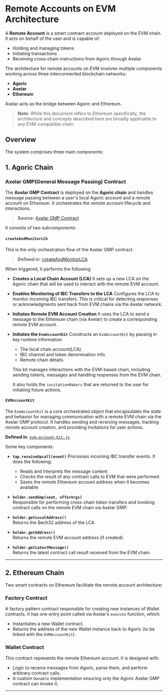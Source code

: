 # Remote Accounts on EVM Architecture

A **Remote Account** is a smart contract account deployed on the EVM chain. It acts on behalf of the user and is capable of:

- Holding and managing tokens
- Initiating transactions
- Receiving cross-chain instructions from Agoric through Axelar

The architecture for remote accounts on EVM involves multiple components working across three interconnected blockchain networks:

- **Agoric**
- **Axelar**
- **Ethereum**

Axelar acts as the bridge between Agoric and Ethereum.

> **Note:** While this document refers to Ethereum specifically, the architecture and concepts described here are broadly applicable to any EVM-compatible chain.

## Overview

The system comprises three main components:

## 1. Agoric Chain

### Axelar GMP(General Message Passing) Contract

The **Axelar GMP Contract** is deployed on the **Agoric chain** and handles message passing between a user's local Agoric account and a remote account on Ethereum. It orchestrates the remote account lifecycle and interactions.

> **Source:** [Axelar GMP Contract](../contract/src/axelar-gmp.contract.js)

It consists of two subcomponents:

#### `createAndMonitorLCA`

This is the only orchestration flow of the Axelar GMP contract.

> **Defined in**: [createAndMonitorLCA](../contract/src/evm.flows.js)

When triggered, it performs the following:

- **Creates a Local Chain Account (LCA)**
  It sets up a new LCA on the Agoric chain that will be used to interact with the remote EVM account.

- **Enables Monitoring of IBC Transfers to the LCA**
  Configures the LCA to monitor incoming IBC transfers. This is critical for detecting responses or acknowledgments sent back from EVM chains via the Axelar network.

- **Initiates Remote EVM Account Creation**
  It uses the LCA to send a message to the Ethereum chain (via Axelar) to create a corresponding remote EVM account.

- **Initiates the `EvmAccountKit`**
  Constructs an `EvmAccountKit` by passing in key runtime information:

  - The local chain account(LCA).
  - IBC channel and token denomination info.
  - Remote chain details.

  This kit manages interactions with the EVM-based chain, including sending tokens, messages and handling responses from the EVM chain.

  It also holds the `invitationMakers` that are returned to the user for initiating future actions.

#### `EVMAccountKit`

The `EvmAccountKit` is a core orchestrated object that encapsulates the state and behavior for managing communication with a remote EVM chain via the Axelar GMP protocol. It handles sending and receiving messages, tracking remote account creation, and providing invitations for user actions.

**Defined in**: [`evm-account-kit.js`](../contract/src/evm-account-kit.js)

Some key components:

- **`tap.receiveUpcall(event)`**
  Processes incoming IBC transfer events. It does the following:

  - Reads and interprets the message content
  - Checks the result of any contract calls to EVM that were performed
  - Saves the remote Ethereum account address when it becomes available

- **`holder.sendGmp(seat, offerArgs)`**  
  Responsible for performing cross-chain token transfers and invoking contract calls on the remote EVM chain via Axelar GMP.

- **`holder.getLocalAddress()`**  
  Returns the Bech32 address of the LCA.

- **`holder.getAddress()`**  
  Returns the remote EVM account address (if created).

- **`holder.getLatestMessage()`**  
  Returns the latest contract call result received from the EVM chain.

---

## 2. Ethereum Chain

Two smart contracts on Ethereum facilitate the remote account architecture:

### Factory Contract

A factory pattern contract responsible for creating new instances of Wallet contracts. It has one entry point called via Axelar’s `execute` function, which:

- Instantiates a new Wallet contract.
- Returns the address of the new Wallet instance back to Agoric (to be linked with the `EVMAccountKit`).

### Wallet Contract

This contract represents the remote Ethereum account. It is designed with:

- Logic to receive messages from Agoric, parse them, and perform arbitrary contract calls.
- A custom `Ownable` implementation ensuring only the Agoric Axelar GMP contract can invoke it.

---

